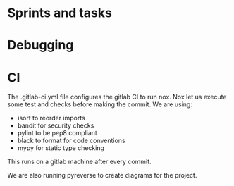 # Sprints and tasks
[//comment]: # (TODO: Explain how we are using gitlab boards)
[//comment]: # (TODO: Link or explain the worklow to solver issues)

# Debugging
[//comment]: # (TODO: Explain the setup to debug the project)


# CI

[//comment]: # (TODO: Link or explain how to run test and check locally)
[//comment]: # (TODO: Review the followin CI explanation)

The .gitlab-ci.yml file configures the gitlab CI to run nox.
Nox let us execute some test and checks before making the commit.
We are using:
 * isort to reorder imports
 * bandit for security checks
 * pylint to be pep8 compliant
 * black to format for code conventions
 * mypy for static type checking

This runs on a gitlab machine after every commit.

We are also running pyreverse to create diagrams for the project.